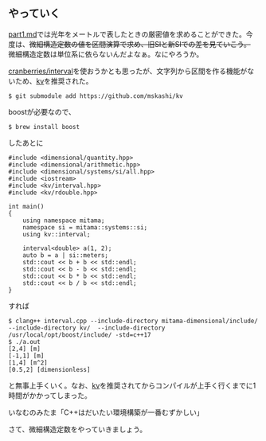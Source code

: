## やっていく

[part1.md](part1.md)では光年をメートルで表したときの厳密値を求めることができた。今度は、<s>微細構造定数の値を区間演算で求め、旧SIと新SIでの差を見ていこう。</s> 微細構造定数は単位系に依らないんだよなぁ。なにやろうか。

[cranberries/interval](https://github.com/LoliGothick/Cranberries)を使おうかとも思ったが、文字列から区間を作る機能がないため、[kv](http://verifiedby.me/kv/)を推奨された。

```
$ git submodule add https://github.com/mskashi/kv
```

boostが必要なので、

```
$ brew install boost
```

したあとに

```
#include <dimensional/quantity.hpp>
#include <dimensional/arithmetic.hpp>
#include <dimensional/systems/si/all.hpp>
#include <iostream>
#include <kv/interval.hpp>
#include <kv/rdouble.hpp>

int main()
{
    using namespace mitama;
    namespace si = mitama::systems::si;
    using kv::interval;

    interval<double> a(1, 2);
    auto b = a | si::meters;
    std::cout << b + b << std::endl;
    std::cout << b - b << std::endl;
    std::cout << b * b << std::endl;
    std::cout << b / b << std::endl;
}
```

すれば

```
$ clang++ interval.cpp --include-directory mitama-dimensional/include/ --include-directory kv/  --include-directory /usr/local/opt/boost/include/ -std=c++17
$ ./a.out
[2,4] [m]
[-1,1] [m]
[1,4] [m^2]
[0.5,2] [dimensionless]
```

と無事上手くいく。なお、[kv](http://verifiedby.me/kv/)を推奨されてからコンパイルが上手く行くまでに1時間がかかってしまった。

いなむのみたま「C++はだいたい環境構築が一番むずかしい」

さて、微細構造定数をやっていきましょう。

